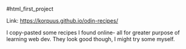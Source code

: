 #html_first_project

Link: https://korpuus.github.io/odin-recipes/

I copy-pasted some recipes I found online- all for greater purpose of learning web dev. They look good though, I might try some myself.